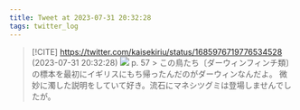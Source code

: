 ```yaml
---
title: Tweet at 2023-07-31 20:32:28
tags: twitter_log
---
```


> [!CITE] https://twitter.com/kaisekiriu/status/1685976719776534528 (2023-07-31 20:32:28)
> ![](https://twitter.com/kaisekiriu/status/1685976719776534528)
> p. 57
> &gt; この鳥たち〔ダーウィンフィンチ類〕の標本を最初にイギリスにもち帰ったんだのがダーウィンなんだよ。
> 微妙に濁した説明をしていて好き。流石にマネシツグミは登場しませんでしたが。
